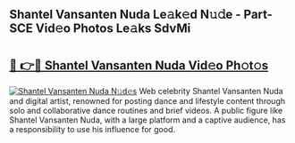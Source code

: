 ## Shantel Vansanten Nuda Le𝚊k𝚎d N𝚞𝚍e - Part-SCE Vid𝚎o Photos Le𝚊ks SdvMi

# <h2><a href="http://fbckr9.evod.top/?m=Shantel+Vansanten+Nuda">🔗 👉🔴 Shantel Vansanten Nuda Vid𝚎o Ph𝚘t𝚘s</a></h2>

[![Shantel Vansanten Nuda N𝚞d𝚎s](https://i.imgur.com/8V9OHl7.gif)](http://fbckr9.evod.top/?m=Shantel+Vansanten+Nuda)
Web celebrity Shantel Vansanten Nuda and digital artist, renowned for posting dance and lifestyle content through solo and collaborative dance routines and brief videos. A public figure like Shantel Vansanten Nuda, with a large platform and a captive audience, has a responsibility to use his influence for good. 
